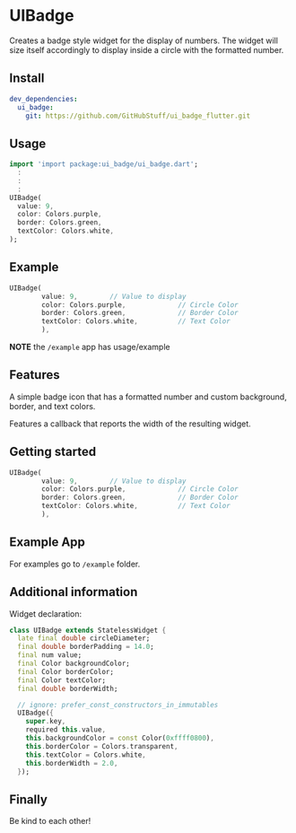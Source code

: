 # UIBadge

Creates a badge style widget for the display of numbers. The widget will size itself accordingly to display inside a circle with the formatted number.

## Install

```yaml
dev_dependencies:
  ui_badge:
    git: https://github.com/GitHubStuff/ui_badge_flutter.git
```

## Usage

```dart
import 'import package:ui_badge/ui_badge.dart';
  :
  :
  :
UIBadge(
  value: 9,
  color: Colors.purple,
  border: Colors.green,
  textColor: Colors.white,
);
```

## Example

```dart
UIBadge(
        value: 9,        // Value to display
        color: Colors.purple,             // Circle Color
        border: Colors.green,             // Border Color
        textColor: Colors.white,          // Text Color
        ),
```

**NOTE** the ```/example``` app has usage/example

## Features

A simple badge icon that has a formatted number and custom background, border, and text colors.

Features a callback that reports the width of the resulting widget.

## Getting started

```dart
UIBadge(
        value: 9,        // Value to display
        color: Colors.purple,             // Circle Color
        border: Colors.green,             // Border Color
        textColor: Colors.white,          // Text Color
        ),
```

## Example App

For examples go to `/example` folder.

## Additional information

Widget declaration:

```dart
class UIBadge extends StatelessWidget {
  late final double circleDiameter;
  final double borderPadding = 14.0;
  final num value;
  final Color backgroundColor;
  final Color borderColor;
  final Color textColor;
  final double borderWidth;

  // ignore: prefer_const_constructors_in_immutables
  UIBadge({
    super.key,
    required this.value,
    this.backgroundColor = const Color(0xffff0800),
    this.borderColor = Colors.transparent,
    this.textColor = Colors.white,
    this.borderWidth = 2.0,
  });
```

## Finally

Be kind to each other!
